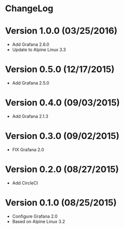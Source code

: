 ChangeLog
==============

# Version 1.0.0 (03/25/2016)

- Add Grafana 2.6.0
- Update to Alpine Linux 3.3

# Version 0.5.0 (12/17/2015)

- Add Grafana 2.5.0

# Version 0.4.0 (09/03/2015)

- Add Grafana 2.1.3

# Version 0.3.0 (09/02/2015)

- FIX Grafana 2.0 

# Version 0.2.0 (08/27/2015)

- Add CircleCI

# Version 0.1.0 (08/25/2015)

- Configure Grafana 2.0
- Based on Alpine Linux 3.2

